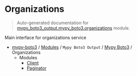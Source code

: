 # Organizations

> Auto-generated documentation for [mypy_boto3_output.mypy_boto3.organizations](https://github.com/vemel/mypy_boto3/blob/master/mypy_boto3_output/mypy_boto3/organizations/__init__.py) module.

Main interface for organizations service

- [mypy-boto3](../../../README.md#mypy_boto3) / [Modules](../../../MODULES.md#mypy-boto3-modules) / `Mypy Boto3 Output` / [Mypy Boto3](../index.md#mypy-boto3) / Organizations
    - Modules
        - [Client](client.md#client)
        - [Paginator](paginator.md#paginator)
